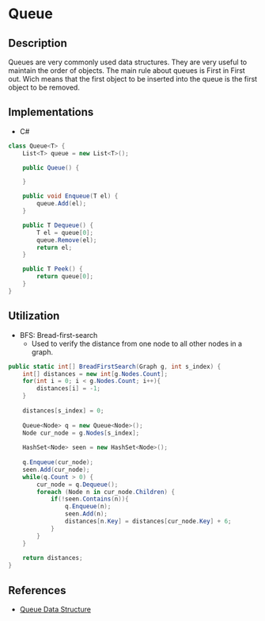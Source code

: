 # Queue

## Description


Queues are very commonly used data structures. They are very useful to maintain the order of objects.
The main rule about queues is First in First out. Wich means that the first object to be inserted into the queue is the first object to be removed.

## Implementations


- C#

```c#
class Queue<T> {
    List<T> queue = new List<T>();

    public Queue() {

    }

    public void Enqueue(T el) {
        queue.Add(el);
    }

    public T Dequeue() {
        T el = queue[0];
        queue.Remove(el);
        return el;   
    }

    public T Peek() {
        return queue[0];
    }
}
```

## Utilization


- BFS: Bread-first-search
    - Used to verify the distance from one node to all other nodes in a graph.

```c#
public static int[] BreadFirstSearch(Graph g, int s_index) {
    int[] distances = new int[g.Nodes.Count];
    for(int i = 0; i < g.Nodes.Count; i++){
        distances[i] = -1;
    }
    
    distances[s_index] = 0;
    
    Queue<Node> q = new Queue<Node>();
    Node cur_node = g.Nodes[s_index];
    
    HashSet<Node> seen = new HashSet<Node>();
    
    q.Enqueue(cur_node);
    seen.Add(cur_node);
    while(q.Count > 0) {
        cur_node = q.Dequeue();
        foreach (Node n in cur_node.Children) {
            if(!seen.Contains(n)){
                q.Enqueue(n);
                seen.Add(n); 
                distances[n.Key] = distances[cur_node.Key] + 6;
            }
        }
    }
    
    return distances;
}
```

## References
- [Queue Data Structure](https://www.geeksforgeeks.org/queue-data-structure/)